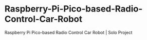 # Raspberry-Pi-Pico-based-Radio-Control-Car-Robot
Raspberry Pi Pico-based Radio Control Car Robot | Solo Project
